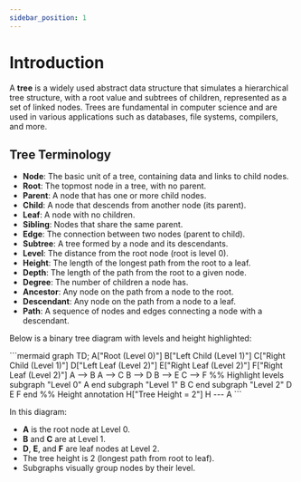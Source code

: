 ```yaml
---
sidebar_position: 1
---
```


# Introduction

A **tree** is a widely used abstract data structure that simulates a hierarchical tree structure, with a root value and subtrees of children, represented as a set of linked nodes. Trees are fundamental in computer science and are used in various applications such as databases, file systems, compilers, and more.

## Tree Terminology

- **Node**: The basic unit of a tree, containing data and links to child nodes.
- **Root**: The topmost node in a tree, with no parent.
- **Parent**: A node that has one or more child nodes.
- **Child**: A node that descends from another node (its parent).
- **Leaf**: A node with no children.
- **Sibling**: Nodes that share the same parent.
- **Edge**: The connection between two nodes (parent to child).
- **Subtree**: A tree formed by a node and its descendants.
- **Level**: The distance from the root node (root is level 0).
- **Height**: The length of the longest path from the root to a leaf.
- **Depth**: The length of the path from the root to a given node.
- **Degree**: The number of children a node has.
- **Ancestor**: Any node on the path from a node to the root.
- **Descendant**: Any node on the path from a node to a leaf.
- **Path**: A sequence of nodes and edges connecting a node with a descendant.

Below is a binary tree diagram with levels and height highlighted:

<div style={{textAlign: 'center'}}>
```mermaid
graph TD;
    A["Root (Level 0)"]
    B["Left Child (Level 1)"]
    C["Right Child (Level 1)"]
    D["Left Leaf (Level 2)"]
    E["Right Leaf (Level 2)"]
    F["Right Leaf (Level 2)"]
    A --> B
    A --> C
    B --> D
    B --> E
    C --> F
    %% Highlight levels
    subgraph "Level 0"
        A
    end
    subgraph "Level 1"
        B
        C
    end
    subgraph "Level 2"
        D
        E
        F
    end
    %% Height annotation
    H["Tree Height = 2"]
    H --- A
```
</div>

In this diagram:

- **A** is the root node at Level 0.
- **B** and **C** are at Level 1.
- **D**, **E**, and **F** are leaf nodes at Level 2.
- The tree height is 2 (longest path from root to leaf).
- Subgraphs visually group nodes by their level.
